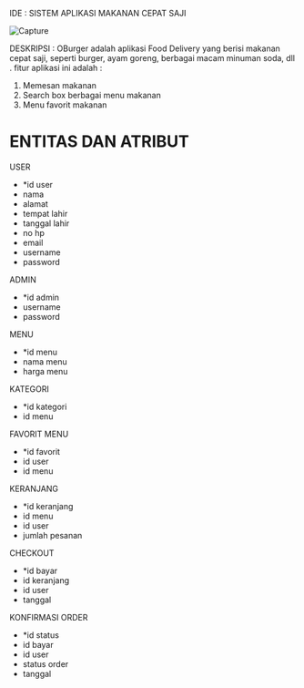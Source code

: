 
IDE : SISTEM APLIKASI MAKANAN CEPAT SAJI

![Capture](https://user-images.githubusercontent.com/71611488/159816582-2427aa8f-a63c-408c-a9e4-a2f1d0f8f256.PNG)

DESKRIPSI :
OBurger adalah aplikasi Food Delivery yang berisi makanan cepat saji, seperti burger, ayam goreng, berbagai macam minuman soda, dll . fitur aplikasi ini adalah :

1. Memesan makanan
2. Search box berbagai menu makanan
3. Menu favorit makanan



<h1 b >ENTITAS DAN ATRIBUT</h1>

USER
- *id user
- nama 
- alamat 
- tempat lahir 
- tanggal lahir 
- no hp 
- email 
- username 
- password

ADMIN
- *id admin
- username
- password


MENU
- *id menu
- nama menu
- harga menu

KATEGORI
- *id kategori
- id menu


FAVORIT MENU
- *id favorit
- id user
- id menu

KERANJANG 
- *id keranjang
- id menu
- id user
- jumlah pesanan

CHECKOUT
- *id bayar
- id keranjang
- id user
- tanggal

KONFIRMASI ORDER
- *id status
- id bayar
- id user
- status order
- tanggal




